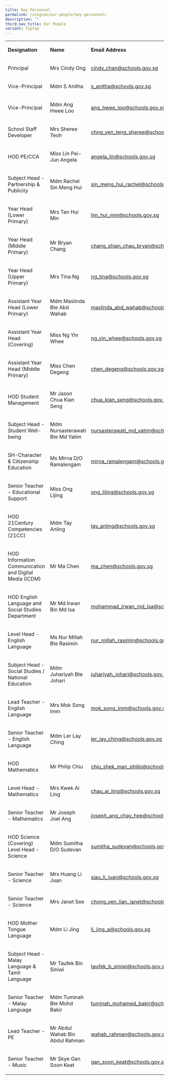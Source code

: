 ```yaml
---
title: Key Personnel
permalink: /xingnan/our-people/key-personnel/
description: ""
third_nav_title: Our People
variant: tiptap
---
```

<p></p>
<table style="minWidth: 75px">
<colgroup>
<col>
<col>
<col>
</colgroup>
<tbody>
<tr>
<td rowspan="1" colspan="1">
<p><strong>Designation</strong>
</p>
</td>
<td rowspan="1" colspan="1">
<p><strong>Name</strong>
</p>
</td>
<td rowspan="1" colspan="1">
<p><strong>Email Address</strong>
</p>
</td>
</tr>
<tr>
<td rowspan="1" colspan="1">
<p>Principal</p>
</td>
<td rowspan="1" colspan="1">
<p>Mrs Cindy Ong</p>
</td>
<td rowspan="1" colspan="1">
<p><a href="mailto:cindy_chan@schools.gov.sg" rel="noopener noreferrer nofollow" target="_blank">cindy_chan@schools.gov.sg</a>
</p>
</td>
</tr>
<tr>
<td rowspan="1" colspan="1">
<p>Vice-Principal</p>
</td>
<td rowspan="1" colspan="1">
<p>Mdm S Anitha</p>
</td>
<td rowspan="1" colspan="1">
<p><a href="mailto:s_anitha@schools.gov.sg" rel="noopener noreferrer nofollow" target="_blank">s_anitha@schools.gov.sg</a>&nbsp;</p>
</td>
</tr>
<tr>
<td rowspan="1" colspan="1">
<p>Vice-Principal</p>
</td>
<td rowspan="1" colspan="1">
<p>Mdm Ang Hwee Loo</p>
</td>
<td rowspan="1" colspan="1">
<p><a href="mailto:ang_hwee_loo@schools.gov.sg" rel="noopener noreferrer nofollow" target="_blank">ang_hwee_loo@schools.gov.sg</a>&nbsp;</p>
</td>
</tr>
<tr>
<td rowspan="1" colspan="1">
<p>School Staff Developer</p>
</td>
<td rowspan="1" colspan="1">
<p>Mrs Sheree Teoh&nbsp;</p>
</td>
<td rowspan="1" colspan="1">
<p><a href="mailto:chng_yen_teng_sheree@schools.gov.sg" rel="noopener noreferrer nofollow" target="_blank">chng_yen_teng_sheree@schools.gov.sg</a>
</p>
</td>
</tr>
<tr>
<td rowspan="1" colspan="1">
<p>HOD PE/CCA</p>
</td>
<td rowspan="1" colspan="1">
<p>Miss Lin Pei-Jun Angela&nbsp;</p>
</td>
<td rowspan="1" colspan="1">
<p><a href="mailto:angela_lin@schools.gov.sg" rel="noopener noreferrer nofollow" target="_blank">angela_lin@schools.gov.sg</a>
</p>
</td>
</tr>
<tr>
<td rowspan="1" colspan="1">
<p>Subject Head - Partnership &amp; Publicity&nbsp;</p>
</td>
<td rowspan="1" colspan="1">
<p>Mdm Rachel Sin Meng Hui</p>
</td>
<td rowspan="1" colspan="1">
<p><a href="mailto:sin_meng_hui_rachel@schools.gov.sg" rel="noopener noreferrer nofollow" target="_blank">sin_meng_hui_rachel@schools.gov.sg</a>
</p>
</td>
</tr>
<tr>
<td rowspan="1" colspan="1">
<p>Year Head (Lower Primary)</p>
</td>
<td rowspan="1" colspan="1">
<p>Mrs Tan Hui Min&nbsp;</p>
</td>
<td rowspan="1" colspan="1">
<p><a href="mailto:lim_hui_min@schools.gov.sg" rel="noopener noreferrer nofollow" target="_blank">lim_hui_min@schools.gov.sg</a>
</p>
</td>
</tr>
<tr>
<td rowspan="1" colspan="1">
<p>Year Head (Middle Primary)</p>
</td>
<td rowspan="1" colspan="1">
<p>Mr Bryan Chang</p>
</td>
<td rowspan="1" colspan="1">
<p><a href="mailto:chang_shian_chau_bryan@schools.gov.sg" rel="noopener noreferrer nofollow" target="_blank">chang_shian_chau_bryan@schools.gov.sg</a>
</p>
</td>
</tr>
<tr>
<td rowspan="1" colspan="1">
<p>Year Head (Upper Primary)</p>
</td>
<td rowspan="1" colspan="1">
<p>Mrs Tina Ng</p>
</td>
<td rowspan="1" colspan="1">
<p><a href="mailto:ng_tina@schools.gov.sg" rel="noopener noreferrer nofollow" target="_blank">ng_tina@schools.gov.sg</a>
</p>
</td>
</tr>
<tr>
<td rowspan="1" colspan="1">
<p>Assistant Year Head (Lower Primary)</p>
</td>
<td rowspan="1" colspan="1">
<p>Mdm Maslinda Bte Abd Wahab</p>
</td>
<td rowspan="1" colspan="1">
<p><a href="mailto:maslinda_abd_wahab@schools.gov.sg" rel="noopener noreferrer nofollow" target="_blank">maslinda_abd_wahab@schools.gov.sg</a>
</p>
</td>
</tr>
<tr>
<td rowspan="1" colspan="1">
<p>Assistant Year Head (Covering)</p>
</td>
<td rowspan="1" colspan="1">
<p>Miss Ng Yin Whee</p>
</td>
<td rowspan="1" colspan="1">
<p><a href="mailto:ng_yin_whee@schools.gov.sg" rel="noopener noreferrer nofollow" target="_blank">ng_yin_whee@schools.gov.sg</a>
</p>
</td>
</tr>
<tr>
<td rowspan="1" colspan="1">
<p>Assistant Year Head (Middle Primary)</p>
</td>
<td rowspan="1" colspan="1">
<p>Miss Chen Degeng</p>
</td>
<td rowspan="1" colspan="1">
<p><a href="mailto:chen_degeng@schools.gov.sg" rel="noopener noreferrer nofollow" target="_blank">chen_degeng@schools.gov.sg</a>
</p>
</td>
</tr>
<tr>
<td rowspan="1" colspan="1">
<p>HOD Student Management</p>
</td>
<td rowspan="1" colspan="1">
<p>Mr Jason Chua Kian Seng&nbsp;</p>
</td>
<td rowspan="1" colspan="1">
<p><a href="mailto:chua_kian_seng@schools.gov.sg" rel="noopener noreferrer nofollow" target="_blank">chua_kian_seng@schools.gov.sg</a>
</p>
</td>
</tr>
<tr>
<td rowspan="1" colspan="1">
<p>Subject Head - Student Well-being</p>
</td>
<td rowspan="1" colspan="1">
<p>Mdm Nursasterawati Bte Md Yatim</p>
</td>
<td rowspan="1" colspan="1">
<p><a href="mailto:s_anitha@schools.gov.sg" rel="noopener noreferrer nofollow" target="_blank">nursasterawati_md_yatim@schools.gov.sg</a>
</p>
</td>
</tr>
<tr>
<td rowspan="1" colspan="1">
<p>SH-Character &amp; Citizenship Education</p>
</td>
<td rowspan="1" colspan="1">
<p>Ms Mirna D/O Ramalengam</p>
</td>
<td rowspan="1" colspan="1">
<p><a href="mailto:mirna_ramalengam@schools.gov.sg" rel="noopener noreferrer nofollow" target="_blank">mirna_ramalengam@schools.gov.sg</a>
</p>
</td>
</tr>
<tr>
<td rowspan="1" colspan="1">
<p>Senior Teacher - Educational Support</p>
</td>
<td rowspan="1" colspan="1">
<p>Miss Ong Lijing</p>
</td>
<td rowspan="1" colspan="1">
<p><a href="mailto:ong_lijing@schools.gov.sg" rel="noopener noreferrer nofollow" target="_blank">ong_lijing@schools.gov.sg</a>
</p>
</td>
</tr>
<tr>
<td rowspan="1" colspan="1">
<p>HOD 21Century Competencies (21CC)&nbsp;</p>
</td>
<td rowspan="1" colspan="1">
<p>Mdm Tay Anling&nbsp;</p>
</td>
<td rowspan="1" colspan="1">
<p><a href="mailto:tay_anling@schools.gov.sg" rel="noopener noreferrer nofollow" target="_blank">tay_anling@schools.gov.sg</a>
</p>
</td>
</tr>
<tr>
<td rowspan="1" colspan="1">
<p>HOD Information Communication and Digital Media (ICDM)</p>
</td>
<td rowspan="1" colspan="1">
<p>Mr Ma Chen</p>
</td>
<td rowspan="1" colspan="1">
<p><a href="mailto:ma_chen@schools.gov.sg" rel="noopener noreferrer nofollow" target="_blank">ma_chen@schools.gov.sg</a>
</p>
</td>
</tr>
<tr>
<td rowspan="1" colspan="1">
<p>HOD English Language and Social Studies Department</p>
</td>
<td rowspan="1" colspan="1">
<p>Mr Md Irwan Bin Md Isa</p>
</td>
<td rowspan="1" colspan="1">
<p><a href="mailto:mohammad_irwan_md_isa@schools.gov.sg" rel="noopener noreferrer nofollow" target="_blank">mohammad_irwan_md_isa@schools.gov.sg</a>
</p>
</td>
</tr>
<tr>
<td rowspan="1" colspan="1">
<p>Level Head - English Language</p>
</td>
<td rowspan="1" colspan="1">
<p>Ms Nur Millah Bte Rasimin&nbsp;</p>
</td>
<td rowspan="1" colspan="1">
<p><a href="mailto:nur_millah_rasimin@schools.gov.sg" rel="noopener noreferrer nofollow" target="_blank">nur_millah_rasimin@schools.gov.sg</a>
</p>
</td>
</tr>
<tr>
<td rowspan="1" colspan="1">
<p>Subject Head - Social Studies / National Education</p>
</td>
<td rowspan="1" colspan="1">
<p>Mdm Juhariyah Bte Johari&nbsp;</p>
</td>
<td rowspan="1" colspan="1">
<p><a href="mailto:juhariyah_johari@schools.gov.sg" rel="noopener noreferrer nofollow" target="_blank">juhariyah_johari@schools.gov.sg</a>
</p>
</td>
</tr>
<tr>
<td rowspan="1" colspan="1">
<p>Lead Teacher - English Language&nbsp;</p>
</td>
<td rowspan="1" colspan="1">
<p>Mrs Mok Song Imm&nbsp;</p>
</td>
<td rowspan="1" colspan="1">
<p><a href="mailto:juhariyah_johari@schools.gov.sg" rel="noopener noreferrer nofollow" target="_blank">mok_song_imm@schools.gov.sg</a>
</p>
</td>
</tr>
<tr>
<td rowspan="1" colspan="1">
<p>Senior Teacher - English Language</p>
</td>
<td rowspan="1" colspan="1">
<p>Mdm Ler Lay Ching</p>
</td>
<td rowspan="1" colspan="1">
<p><a href="mailto:ler_lay_ching@schools.gov.sg" rel="noopener noreferrer nofollow" target="_blank">ler_lay_ching@schools.gov.sg</a>
</p>
</td>
</tr>
<tr>
<td rowspan="1" colspan="1">
<p>HOD Mathematics</p>
</td>
<td rowspan="1" colspan="1">
<p>Mr Philip Chiu</p>
</td>
<td rowspan="1" colspan="1">
<p><a href="mailto:chiu_shek_man_philip@schools.gov.sg" rel="noopener noreferrer nofollow" target="_blank">chiu_shek_man_philip@schools.gov.sg</a>
</p>
</td>
</tr>
<tr>
<td rowspan="1" colspan="1">
<p>Level Head - Mathematics</p>
</td>
<td rowspan="1" colspan="1">
<p>Mrs Kwek Ai Ling</p>
</td>
<td rowspan="1" colspan="1">
<p><a href="mailto:chau_ai_ling@schools.gov.sg" rel="noopener noreferrer nofollow" target="_blank">chau_ai_ling@schools.gov.sg</a>
</p>
</td>
</tr>
<tr>
<td rowspan="1" colspan="1">
<p>Senior Teacher - Mathematics&nbsp;</p>
</td>
<td rowspan="1" colspan="1">
<p>Mr Joseph Joel Ang&nbsp;</p>
</td>
<td rowspan="1" colspan="1">
<p><a href="mailto:joseph_ang_chay_hee@schools.gov.sg" rel="noopener noreferrer nofollow" target="_blank">joseph_ang_chay_hee@schools.gov.sg</a>
</p>
</td>
</tr>
<tr>
<td rowspan="1" colspan="1">
<p>HOD Science (Covering)
<br>Level Head - Science</p>
</td>
<td rowspan="1" colspan="1">
<p>Mdm Sumitha D/O Sudevan&nbsp;</p>
</td>
<td rowspan="1" colspan="1">
<p><a href="mailto:sumitha_sudevan@schools.gov.sg" rel="noopener noreferrer nofollow" target="_blank">sumitha_sudevan@schools.gov.sg</a>
</p>
</td>
</tr>
<tr>
<td rowspan="1" colspan="1">
<p>Senior Teacher - Science&nbsp;</p>
</td>
<td rowspan="1" colspan="1">
<p>Mrs Huang Li Juan&nbsp;</p>
</td>
<td rowspan="1" colspan="1">
<p><a href="mailto:siau_li_juan@schools.gov.sg" rel="noopener noreferrer nofollow" target="_blank">siau_li_juan@schools.gov.sg</a>
</p>
</td>
</tr>
<tr>
<td rowspan="1" colspan="1">
<p>Senior Teacher - Science&nbsp;</p>
</td>
<td rowspan="1" colspan="1">
<p>Mrs Janet See&nbsp;</p>
</td>
<td rowspan="1" colspan="1">
<p><a href="mailto:chong_yen_lian_janet@schools.gov.sg" rel="noopener noreferrer nofollow" target="_blank">chong_yen_lian_janet@schools.gov.sg</a>
</p>
</td>
</tr>
<tr>
<td rowspan="1" colspan="1">
<p>HOD Mother Tongue Language&nbsp;</p>
</td>
<td rowspan="1" colspan="1">
<p>Mdm Li Jing</p>
</td>
<td rowspan="1" colspan="1">
<p><a href="mailto:li_jing_a@schools.gov.sg" rel="noopener noreferrer nofollow" target="_blank">li_jing_a@schools.gov.sg</a>
</p>
</td>
</tr>
<tr>
<td rowspan="1" colspan="1">
<p>Subject Head - Malay Language &amp; Tamil Language&nbsp;</p>
</td>
<td rowspan="1" colspan="1">
<p>Mr Taufek Bin Siniwi&nbsp;</p>
</td>
<td rowspan="1" colspan="1">
<p><a href="mailto:taufek_b_siniwi@schools.gov.sg" rel="noopener noreferrer nofollow" target="_blank">taufek_b_siniwi@schools.gov.sg</a>
</p>
</td>
</tr>
<tr>
<td rowspan="1" colspan="1">
<p>Senior Teacher - Malay Language&nbsp;</p>
</td>
<td rowspan="1" colspan="1">
<p>Mdm Tuminah Bte Mohd Bakir&nbsp;</p>
</td>
<td rowspan="1" colspan="1">
<p><a href="mailto:tuminah_mohamed_bakir@schools.gov.sg" rel="noopener noreferrer nofollow" target="_blank">tuminah_mohamed_bakir@schools.gov.sg</a>
</p>
</td>
</tr>
<tr>
<td rowspan="1" colspan="1">
<p>Lead Teacher - PE&nbsp;</p>
</td>
<td rowspan="1" colspan="1">
<p>Mr Abdul Wahab Bin Abdul Rahman&nbsp;</p>
</td>
<td rowspan="1" colspan="1">
<p><a href="mailto:wahab_rahman@schools.gov.sg" rel="noopener noreferrer nofollow" target="_blank">wahab_rahman@schools.gov.sg</a>
</p>
</td>
</tr>
<tr>
<td rowspan="1" colspan="1">
<p>Senior Teacher - Music</p>
</td>
<td rowspan="1" colspan="1">
<p>Mr Skye Gan Soon Keat&nbsp;</p>
</td>
<td rowspan="1" colspan="1">
<p><a href="mailto:gan_soon_keat@schools.gov.sg" rel="noopener noreferrer nofollow" target="_blank">gan_soon_keat@schools.gov.sg</a>
</p>
</td>
</tr>
</tbody>
</table>
<p></p>